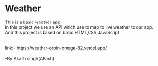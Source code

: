 # Weather
This is a basic weather app
<br>
in this project we use an API which use to map to live weather to our app. And this project is based on basic HTML,CSS,JavaScript
<br>
<br>
<br>
link:- https://weather-orpin-omega-82.vercel.app/
<br>
<br>
-By Akash singh(AKash)

